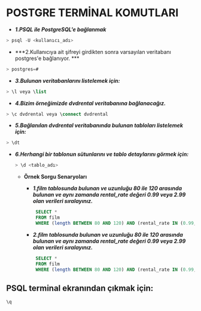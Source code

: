 # POSTGRE TERMİNAL KOMUTLARI

- ***1.PSQL ile PostgreSQL'e bağlanmak***
```SQL
> psql -U <kullanıcı_adı>
```

- ***2.Kullanıcıya ait şifreyi girdikten sonra varsayılan veritabanı postgres'e bağlanıyor. ***
```SQL
> postgres=#
```

- ***3.Bulunan veritabanlarını listelemek için:***
```SQL
> \l veya \list
```
- ***4.Bizim örneğimizde dvdrental veritabanına bağlanacağız.***
```SQL
> \c dvdrental veya \connect dvdrental
```
- ***5.Bağlanılan dvdrental veritabanında bulunan tabloları listelemek için:***
```SQL
> \dt
```
- ***6.Herhangi bir tablonun sütunlarını ve tablo detaylarını görmek için:***
  ```SQL
  > \d <tablo_adı>
  ```

   - **Örnek Sorgu Senaryoları**
  
        - ***1.film tablosunda bulunan ve uzunluğu 80 ile 120 arasında bulunan ve aynı zamanda rental_rate değeri 0.99 veya 2.99 olan verileri sıralayınız.***
          ```SQL
           SELECT * 
           FROM film
           WHERE (length BETWEEN 80 AND 120) AND (rental_rate IN (0.99, 2.99));
          ````
       - ***2.film tablosunda bulunan ve uzunluğu 80 ile 120 arasında bulunan ve aynı zamanda rental_rate değeri 0.99 veya 2.99 olan verileri sıralayınız.***
          ```SQL
           SELECT * 
           FROM film
           WHERE (length BETWEEN 80 AND 120) AND (rental_rate IN (0.99, 2.99));
          ````


## PSQL terminal ekranından çıkmak için:
```SQL
\q
````

